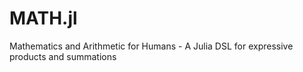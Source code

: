 # MATH.jl
Mathematics and Arithmetic for Humans - A Julia DSL for expressive products and summations
